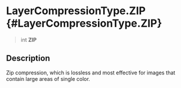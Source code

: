 LayerCompressionType.ZIP {#LayerCompressionType.ZIP}
========================

> int **ZIP**

Description
-----------

Zip compression, which is lossless and most effective for images that
contain large areas of single color.
